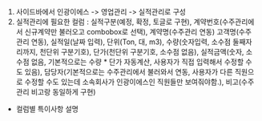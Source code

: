 1) 사이드바에서 인광이에스 -> 영업관리 -> 실적관리로 구성
2) 실적관리에 필요한 컬럼 : 실적구분(예정, 확정, 토글로 구현), 계약번호(수주관리에서 신규계약만 불러오고 combobox로 선택), 계약명(수주관리 연동) 고객명(수주관리 연동), 실적일(날짜 입력), 단위(Ton, 대, m3), 수량(숫자입력, 소수점 둘째자리까지, 천단위 구분기호), 단가(천단위 구분기호, 소수점 없음), 실적금액(숫자, 소수점 없음, 기본적으로는 수량 * 단가 자동계산, 사용자가 직접 입력해서 수정할 수도 있음), 담당자(기본적으로는 수주관리에서 불러와서 연동, 사용자가 다른 직원으로 수정할 수도 있는데 소속회사가 인광이에스인 직원들만 보여줘야함.), 비고(수주관리 비고랑 동일하게 구현)

* 컬럼별 특이사항 설명